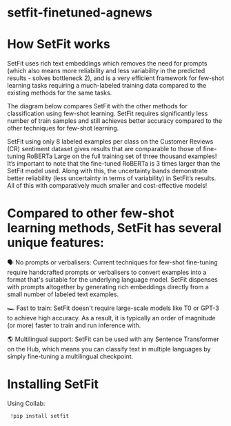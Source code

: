 # setfit-finetuned-agnews

# How SetFit works
SetFit uses rich text embeddings which removes the need for prompts (which also means more reliability and less variability in the predicted results - solves bottleneck 2), and is a very efficient framework for few-shot learning tasks requiring a much-labeled training data compared to the existing methods for the same tasks.‍

The diagram below compares SetFit with the other methods for classification using few-shot learning. SetFit requires significantly less number of train samples and still achieves better accuracy compared to the other techniques for few-shot learning. ‍

SetFit using only 8 labeled examples per class on the Customer Reviews (CR) sentiment dataset gives results that are comparable to those of fine-tuning RoBERTa Large on the full training set of three thousand examples! It’s important to note that the fine-tuned RoBERTa is 3 times larger than the SetFit model used. Along with this, the uncertainty bands demonstrate better reliability (less uncertainty in terms of variability) in SetFit’s results. All of this with comparatively much smaller and cost-effective models!


# Compared to other few-shot learning methods, SetFit has several unique features:

🗣 No prompts or verbalisers: Current techniques for few-shot fine-tuning require handcrafted prompts or verbalisers to convert examples into a format that's suitable for the underlying language model. SetFit dispenses with prompts altogether by generating rich embeddings directly from a small number of labeled text examples.

🏎 Fast to train: SetFit doesn't require large-scale models like T0 or GPT-3 to achieve high accuracy. As a result, it is typically an order of magnitude (or more) faster to train and run inference with.

🌎 Multilingual support: SetFit can be used with any Sentence Transformer on the Hub, which means you can classify text in multiple languages by simply fine-tuning a multilingual checkpoint.

# Installing SetFit
Using Collab:

``` !pip install setfit``` 

